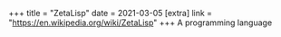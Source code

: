 +++
title = "ZetaLisp"
date = 2021-03-05
[extra]
link = "https://en.wikipedia.org/wiki/ZetaLisp"
+++
A programming language

